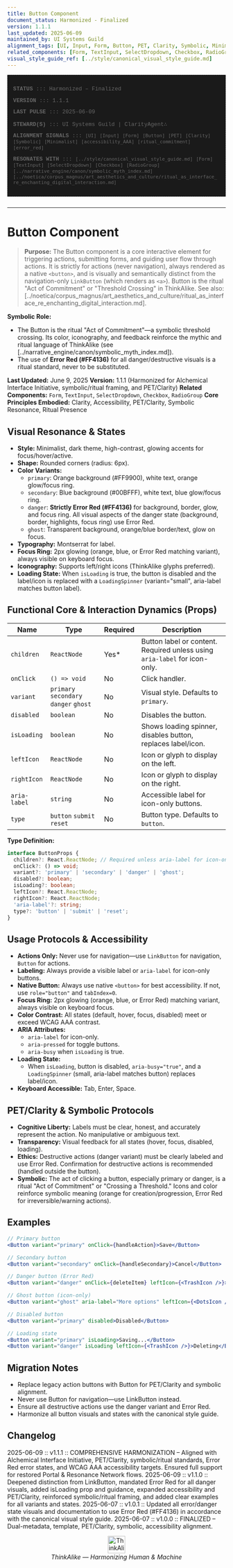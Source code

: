 ```yaml
---
title: Button Component
document_status: Harmonized - Finalized
version: 1.1.1
last_updated: 2025-06-09
maintained_by: UI Systems Guild
alignment_tags: [UI, Input, Form, Button, PET, Clarity, Symbolic, Minimalist, accessibility_AAA]
related_components: [Form, TextInput, SelectDropdown, Checkbox, RadioGroup]
visual_style_guide_ref: [../style/canonical_visual_style_guide.md]
---
```


<!-- METADATA LAYER -->
<div style="font-family: 'Courier New', monospace; font-size: 0.9em; color: #666666; margin-bottom: 2em; padding: 1em; border: 1px dashed #333333; background-color: #1a1a1a;">
  <p><strong>STATUS</strong> ::: Harmonized – Finalized</p>
  <p><strong>VERSION</strong> ::: 1.1.1</p>
  <p><strong>LAST PULSE</strong> ::: 2025-06-09</p>
  <p><strong>STEWARD(S)</strong> ::: UI Systems Guild | ClarityAgent∴</p>
  <p><strong>ALIGNMENT SIGNALS</strong> ::: <code>[UI]</code> <code>[Input]</code> <code>[Form]</code> <code>[Button]</code> <code>[PET]</code> <code>[Clarity]</code> <code>[Symbolic]</code> <code>[Minimalist]</code> <code>[accessibility_AAA]</code> <code>[ritual_commitment]</code> <code>[error_red]</code></p>
  <p><strong>RESONATES WITH</strong> ::: <code>[../style/canonical_visual_style_guide.md]</code> <code>[Form]</code> <code>[TextInput]</code> <code>[SelectDropdown]</code> <code>[Checkbox]</code> <code>[RadioGroup]</code> <code>[../narrative_engine/canon/symbolic_myth_index.md]</code> <code>[../noetica/corpus_magnus/art_aesthetics_and_culture/ritual_as_interface_re_enchanting_digital_interaction.md]</code></p>
</div>

---

# Button Component

> **Purpose:**
> The Button component is a core interactive element for triggering actions, submitting forms, and guiding user flow through actions. It is strictly for actions (never navigation), always rendered as a native `<button>`, and is visually and semantically distinct from the navigation-only `LinkButton` (which renders as `<a>`). Button is the ritual "Act of Commitment" or "Threshold Crossing" in ThinkAlike. See also: [../noetica/corpus_magnus/art_aesthetics_and_culture/ritual_as_interface_re_enchanting_digital_interaction.md].

**Symbolic Role:**
- The Button is the ritual "Act of Commitment"—a symbolic threshold crossing. Its color, iconography, and feedback reinforce the mythic and ritual language of ThinkAlike (see [../narrative_engine/canon/symbolic_myth_index.md]).
- The use of **Error Red (#FF4136)** for all danger/destructive visuals is a ritual standard, never to be substituted.

**Last Updated:** June 9, 2025
**Version:** 1.1.1 (Harmonized for Alchemical Interface Initiative, symbolic/ritual framing, and PET/Clarity)
**Related Components:** `Form`, `TextInput`, `SelectDropdown`, `Checkbox`, `RadioGroup`
**Core Principles Embodied:** Clarity, Accessibility, PET/Clarity, Symbolic Resonance, Ritual Presence

## Visual Resonance & States
- **Style:** Minimalist, dark theme, high-contrast, glowing accents for focus/hover/active.
- **Shape:** Rounded corners (radius: 6px).
- **Color Variants:**
  - `primary`: Orange background (#FF9900), white text, orange glow/focus ring.
  - `secondary`: Blue background (#00BFFF), white text, blue glow/focus ring.
  - `danger`: **Strictly Error Red (#FF4136)** for background, border, glow, and focus ring. All visual aspects of the danger state (background, border, highlights, focus ring) use Error Red.
  - `ghost`: Transparent background, orange/blue border/text, glow on focus.
- **Typography:** Montserrat for label.
- **Focus Ring:** 2px glowing (orange, blue, or Error Red matching variant), always visible on keyboard focus.
- **Iconography:** Supports left/right icons (ThinkAlike glyphs preferred).
- **Loading State:** When `isLoading` is true, the button is disabled and the label/icon is replaced with a `LoadingSpinner` (variant="small", aria-label matches button label).

## Functional Core & Interaction Dynamics (Props)
| Name         | Type                | Required | Description                                                                 |
|--------------|---------------------|----------|-----------------------------------------------------------------------------|
| `children`   | `ReactNode`         | Yes*     | Button label or content. Required unless using `aria-label` for icon-only.  |
| `onClick`    | `() => void`        | No       | Click handler.                                                              |
| `variant`    | `primary` `secondary` `danger` `ghost` | No | Visual style. Defaults to `primary`.                        |
| `disabled`   | `boolean`           | No       | Disables the button.                                                        |
| `isLoading`  | `boolean`           | No       | Shows loading spinner, disables button, replaces label/icon.                |
| `leftIcon`   | `ReactNode`         | No       | Icon or glyph to display on the left.                                       |
| `rightIcon`  | `ReactNode`         | No       | Icon or glyph to display on the right.                                      |
| `aria-label` | `string`            | No       | Accessible label for icon-only buttons.                                     |
| `type`       | `button` `submit` `reset` | No  | Button type. Defaults to `button`.                                          |

**Type Definition:**
```typescript
interface ButtonProps {
  children?: React.ReactNode; // Required unless aria-label for icon-only
  onClick?: () => void;
  variant?: 'primary' | 'secondary' | 'danger' | 'ghost';
  disabled?: boolean;
  isLoading?: boolean;
  leftIcon?: React.ReactNode;
  rightIcon?: React.ReactNode;
  'aria-label'?: string;
  type?: 'button' | 'submit' | 'reset';
}
```

## Usage Protocols & Accessibility
- **Actions Only:** Never use for navigation—use `LinkButton` for navigation, `Button` for actions.
- **Labeling:** Always provide a visible label or `aria-label` for icon-only buttons.
- **Native Button:** Always use native `<button>` for best accessibility. If not, use `role="button"` and `tabIndex=0`.
- **Focus Ring:** 2px glowing (orange, blue, or Error Red) matching variant, always visible on keyboard focus.
- **Color Contrast:** All states (default, hover, focus, disabled) meet or exceed WCAG AAA contrast.
- **ARIA Attributes:**
  - `aria-label` for icon-only.
  - `aria-pressed` for toggle buttons.
  - `aria-busy` when `isLoading` is true.
- **Loading State:**
  - When `isLoading`, button is disabled, `aria-busy="true"`, and a `LoadingSpinner` (small, aria-label matches button) replaces label/icon.
- **Keyboard Accessible:** Tab, Enter, Space.

## PET/Clarity & Symbolic Protocols
- **Cognitive Liberty:** Labels must be clear, honest, and accurately represent the action. No manipulative or ambiguous text.
- **Transparency:** Visual feedback for all states (hover, focus, disabled, loading).
- **Ethics:** Destructive actions (danger variant) must be clearly labeled and use Error Red. Confirmation for destructive actions is recommended (handled outside the button).
- **Symbolic:** The act of clicking a button, especially primary or danger, is a ritual "Act of Commitment" or "Crossing a Threshold." Icons and color reinforce symbolic meaning (orange for creation/progression, Error Red for irreversible/warning actions).

## Examples
```jsx
// Primary button
<Button variant="primary" onClick={handleAction}>Save</Button>

// Secondary button
<Button variant="secondary" onClick={handleSecondary}>Cancel</Button>

// Danger button (Error Red)
<Button variant="danger" onClick={deleteItem} leftIcon={<TrashIcon />}>Delete</Button>

// Ghost button (icon-only)
<Button variant="ghost" aria-label="More options" leftIcon={<DotsIcon />} />

// Disabled button
<Button variant="primary" disabled>Disabled</Button>

// Loading state
<Button variant="primary" isLoading>Saving...</Button>
<Button variant="danger" isLoading leftIcon={<TrashIcon />}>Deleting</Button>
```

## Migration Notes
- Replace legacy action buttons with Button for PET/Clarity and symbolic alignment.
- Never use Button for navigation—use LinkButton instead.
- Ensure all destructive actions use the danger variant and Error Red.
- Harmonize all button visuals and states with the canonical style guide.

## Changelog
2025-06-09 :: v1.1.1 :: COMPREHENSIVE HARMONIZATION – Aligned with Alchemical Interface Initiative, PET/Clarity, symbolic/ritual standards, Error Red error states, and WCAG AAA accessibility targets. Ensured full support for restored Portal & Resonance Network flows.
2025-06-09 :: v1.1.0 :: Deepened distinction from LinkButton, mandated Error Red for all danger visuals, added isLoading prop and guidance, expanded accessibility and PET/Clarity, reinforced symbolic/ritual framing, and added clear examples for all variants and states.
2025-06-07 :: v1.0.1 :: Updated all error/danger state visuals and documentation to use Error Red (#FF4136) in accordance with the canonical visual style guide.
2025-06-07 :: v1.0.0 :: FINALIZED – Dual-metadata, template, PET/Clarity, symbolic, accessibility alignment.

<div align="center">
  <img src="../assets/thinkalike_logo.svg" alt="ThinkAlike Logo Placeholder" width="40" height="40" />
  <br/>
  <em>ThinkAlike — Harmonizing Human & Machine</em>
</div>
